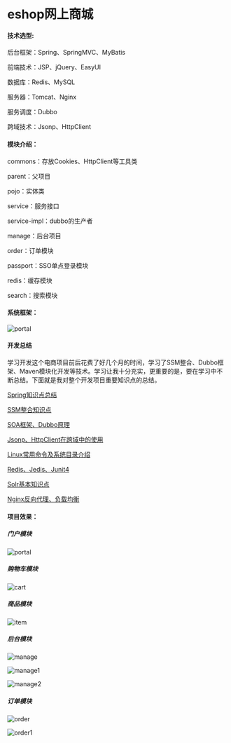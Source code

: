 # eshop网上商城
#### 技术选型:

后台框架：Spring、SpringMVC、MyBatis

前端技术：JSP、jQuery、EasyUI

数据库：Redis、MySQL

服务器：Tomcat、Nginx

服务调度：Dubbo

跨域技术：Jsonp、HttpClient



#### 模块介绍：

commons：存放Cookies、HttpClient等工具类

parent：父项目

pojo：实体类

service：服务接口

service-impl：dubbo的生产者

manage：后台项目

order：订单模块

passport：SSO单点登录模块

redis：缓存模块

search：搜索模块



#### 系统框架：

![portal](pic/Flow.jpg)

#### 开发总结

​	学习开发这个电商项目前后花费了好几个月的时间，学习了SSM整合、Dubbo框架、Maven模块化开发等技术。学习让我十分充实，更重要的是，要在学习中不断总结。下面就是我对整个开发项目重要知识点的总结。

[Spring知识点总结](study/spring.md)

[SSM整合知识点](https://github.com/JavaCorn/HelloWorld/blob/master/README.md)

[SOA框架、Dubbo原理](/study/Dubbo.md)

[Jsonp、HttpClient在跨域中的使用](/study/AJAX、Jsonp、HttpClient.md)

[Linux常用命令及系统目录介绍](/study/Linux.md)

[Redis、Jedis、Junit4](/study/Redis.md)

[Solr基本知识点](/study/Solr.md)

[Nginx反向代理、负载均衡](/study/Nginx.md)



#### 项目效果：

##### 门户模块

![portal](pic/portal.png)

##### 购物车模块

![cart](pic/cart.png)

##### 商品模块

![item](pic/item.png)

##### 后台模块

![manage](pic/manage.png)

![manage1](pic/manage1.png)

![manage2](pic/manage2.png)

##### 订单模块

![order](pic/order.png)

![order1](pic/order1.png)
